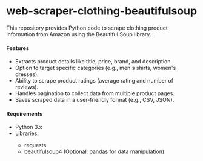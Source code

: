 # web-scraper-clothing-beautifulsoup
This repository provides Python code to scrape clothing product information from Amazon using the Beautiful Soup library.
<br>
<h4>Features</h4>
<ul>
    <li>Extracts product details like title, price, brand, and description.</li>
    <li>Option to target specific categories (e.g., men's shirts, women's dresses).</li>
    <li>Ability to scrape product ratings (average rating and number of reviews).</li>
    <li>Handles pagination to collect data from multiple product pages.</li>
    <li>Saves scraped data in a user-friendly format (e.g., CSV, JSON).</li>
</ul>

<h4>Requirements</h4>
<ul>
    <li>Python 3.x</li>
    <li>Libraries:</li>
        <ul>
            <li>requests</li>
            <li>beautifulsoup4 (Optional: pandas for data manipulation)</li>
        </ul>
</ul>
